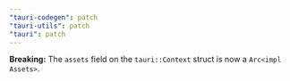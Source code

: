 ```yaml
---
"tauri-codegen": patch
"tauri-utils": patch
"tauri": patch
---
```


**Breaking:** The `assets` field on the `tauri::Context` struct is now a `Arc<impl Assets>`.
